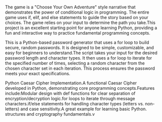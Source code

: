  The game is a "Choose Your Own Adventure" style narrative that demonstrates the power of conditional logic in programming. The entire game uses if, elif, and else statements to guide the story based on your choices. The game relies on your input to determine the path you take.This project is an excellent starting point for anyone learning Python, providing a fun and interactive way to practice fundamental programming concepts.

This is a Python-based password generator that uses a for loop to build secure, random passwords. It is designed to be simple, customizable, and easy for beginners to understand.The script takes your input for the desired password length and character types. It then uses a for loop to iterate for the specified number of times, selecting a random character from the chosen character set in each iteration. This process ensures the password meets your exact specifications.

Python Caesar Cipher Implementation.A functional Caesar Cipher developed in Python, demonstrating core programming concepts.Features include:Modular design with def functions for clear separation of encryption/decryption logic.for loops to iterate through message characters.if/else statements for handling character types (letters vs. non-letters) and case sensitivity.A great example for learning basic Python. structures and cryptography fundamentals.v
